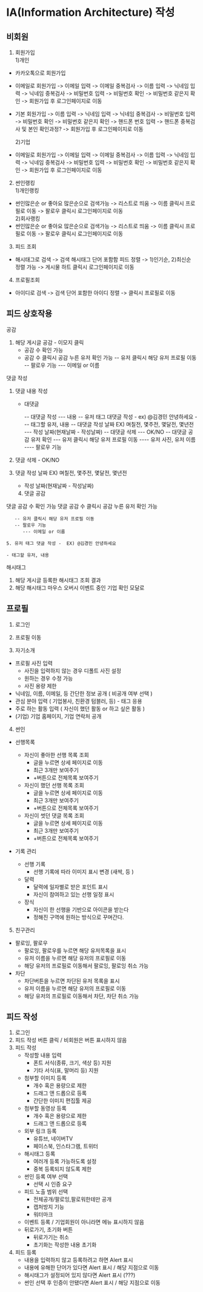 # IA(Information Architecture) 작성

## 비회원

1. 회원가입  
  1)개인
  - 카카오톡으로 회원가입
  - 이메일로 회원가입 -> 이메일 입력 -> 이메일 중복검사 -> 이름 입력 -> 닉네임 입력 -> 닉네임 중복검사 -> 비밀번호 입력 -> 비밀번호 확인 -> 비밀번호 같은지 확인 -> 회원가입 후 로그인페이지로 이동
  - 기본 회원가입 -> 이름 입력 -> 닉네임 입력 -> 닉네임 중복검사 -> 비밀번호 입력 -> 비밀번호 확인 -> 비밀번호 같은지 확인 -> 핸드폰 번호 입력 -> 핸드폰 중복검사 및 본인 확인과정? -> 회원가입 후 로그인페이지로 이동

    2)기업
  - 이메일로 회원가입 -> 이메일 입력 -> 이메일 중복검사 -> 이름 입력 -> 닉네임 입력 -> 닉네임 중복검사 -> 비밀번호 입력 -> 비밀번호 확인 -> 비밀번호 같은지 확인 -> 회원가입 후 로그인페이지로 이동


2. 썬인랭킹  
1)개인랭킹
  - 썬인많은순 or 좋아요 많은순으로 검색가능 -> 리스트로 띄움 -> 이름 클릭시 프로필로 이동 -> 팔로우 클릭시 로그인페이지로 이동  
  2)회사랭킹
  - 썬인많은순 or 좋아요 많은순으로 검색가능 -> 리스트로 띄움 -> 이름 클릭시 프로필로 이동 -> 팔로우 클릭시 로그인페이지로 이동

3. 피드 조회
  - 해시태그로 검색 -> 검색 해시태그 단어 포함함 피드 정렬 -> 1)인기순, 2)최신순 정렬 가능 -> 게시물 하트 클릭시 로그인페이지로 이동

4. 프로필조회
  - 아이디로 검색 -> 검색 단어 포함한 아이디 정렬 -> 클릭시 프로필로 이동

## 피드 상호작용
공감

1. 해당 게시글 공감 - 이모지 클릭
   - 공감 수 확인 가능
   - 공감 수  클릭시 공감 누른 유저 확인 가능
     	-- 유저 클릭시 해당 유저 프로필 이동
     	-- 팔로우 기능
     		--- 이메일 or 이름 

댓글 작성

1) 댓글 내용 작성

   - 대댓글

     -- 대댓글 작성
     	--- 내용
     -- 유저 태그 대댓글 작성 - ex) @김경민 안녕하세요
     	--- 태그할 유저, 내용
     -- 대댓글 작성 날짜 EX) 며칠전, 몇주전, 몇달전, 몇년전
     	--- 작성 날짜(현재날짜 - 작성날짜)
     -- 대댓글 삭제
     	--- OK/NO
     --  대댓글 공감 유저 확인
     	--- 유저 클릭시 해당 유저 프로필 이동
     		---- 유저 사진, 유저 이름 
     		---- 팔로우 기능

2. 댓글 삭제 - OK/NO
3. 댓글 작성 날짜 EX) 며칠전, 몇주전, 몇달전, 몇년전
   - 작성 날짜(현재날짜 - 작성날짜)

	4. 댓글 공감

  댓글 공감 수 확인 가능
  댓글 공감 수 클릭시 공감 누른 유저 확인 가능

       -- 유저 클릭시 해당 유저 프로필 이동
       -- 팔로우 기능
          --- 이메일 or 이름

	5. 유저 태그 댓글 작성 -  EX) @김경민 안녕하세요

    - 태그할 유저, 내용


해시태그

1. 해당 게시글 등록한 해시태그 조회 결과
2. 해당 해시태그 마우스 오버시 이벤트 중인 기업 확인 모달로

## 프로필

1. 로그인
2. 프로필 이동

3. 자기소개

* 프로필 사진 입력
  * 사진을 입력하지 않는 경우 디폴트 사진 설정
  * 원하는 경우 수정 가능
  * 사진 용량 제한
* 닉네임, 이름, 이메일, 등 간단한 정보 공개 ( 비공개 여부 선택 )
* 관심 분야 입력 ( 기업봉사, 친환경 텀블러, 등) - 태그 응용
* 주로 하는 활동 입력  ( 자신이 했던 활동 or 하고 싶은 활동 )
* (기업) 기업 홈페이지, 기업 연락처 공개

4. 썬인

* 선행목록
  * 자신이 좋아한 선행 목록 조회
    * 글을 누르면 상세 페이지로 이동
    * 최근 3개만 보여주기
    * +버튼으로  전체목록 보여주기
  * 자신이 했던 선행 목록 조회
    * 글을 누르면 상세 페이지로 이동
    * 최근 3개만 보여주기
    * +버튼으로  전체목록 보여주기
  * 자신이 썻던 댓글 목록 조회
    * 글을 누르면 상세 페이지로 이동
    * 최근 3개만 보여주기
    * +버튼으로  전체목록 보여주기

* 기록 관리
  * 선행 기록
    * 선행 기록에 따라 이미지 표시 변경 (새싹, 등 )
  * 달력
    * 달력에 일자별로 받은 포인트 표시
    * 자신이 참여하고 있는 선행 일정 표시
  * 장식
    * 자신이 한 선행을 기반으로 아이콘을 받는다
    * 정해진 구역에 원하는 방식으로 꾸며간다.

5. 친구관리

* 팔로잉, 팔로우
  * 팔로잉, 팔로우를 누르면 해당 유저목록을 표시
  * 유저 이름을 누르면 해당 유저의 프로필로 이동
  * 해당 유저의 프로필로 이동해서 팔로잉, 팔로잉 취소 가능
* 차단
  * 차단버튼을 누르면 차단된 유저 목록을 표시
  * 유저 이름을 누르면 해당 유저의 프로필로 이동
  * 해당 유저의 프로필로 이동해서 차단, 차단 취소 가능

## 피드 작성

1. 로그인
2. 피드 작성 버튼 클릭 / 비회원은 버튼 표시하지 않음
3. 피드 작성
   - 작성할 내용 입력
     - 폰트 서식(종류, 크기, 색상 등) 지원
     - 기타 서식(표, 말머리 등) 지원
   - 첨부할 이미지 등록
     - 개수 혹은 용량으로 제한
     - 드래그 앤 드롭으로 등록
     - 간단한 이미지 편집툴 제공
   - 첨부할 동영상 등록
     - 개수 혹은 용량으로 제한
     - 드래그 앤 드롭으로 등록
   - 외부 링크 등록
     - 유튜브, 네이버TV
     - 페이스북, 인스타그램, 트위터
   - 해시태그 등록
     - 여러개 등록 가능하도록 설정
     - 중복 등록되지 않도록 제한
   - 썬인 등록 여부 선택
     - 선택 시 인증 요구
   - 피드 노출 범위 선택
     - 전체공개/팔로잉,팔로워한테만 공개
     - 캡처방지 기능
     - 워터마크
   - 이벤트 등록 / 기업회원이 아니라면 메뉴 표시하지 않음
   - 뒤로가기, 초기화 버튼
     - 뒤로가기는 취소
     - 초기화는 작성한 내용 초기화
4. 피드 등록
   - 내용을 입력하지 않고 등록하려고 하면 Alert 표시
   - 내용에 유해한 단어가 있다면 Alert 표시 / 해당 지점으로 이동
   - 해시태그가 설정되어 있지 않다면 Alert 표시 (???)
   - 썬인 선택 후 인증이 안됐다면 Alert 표시 / 해당 지점으로 이동
